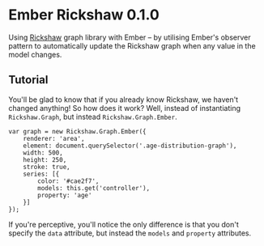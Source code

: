 Ember Rickshaw 0.1.0
================

Using <a href="http://code.shutterstock.com/rickshaw/" target="_blank">Rickshaw</a> graph library with Ember &ndash; by utilising Ember's observer pattern to automatically update the Rickshaw graph when any value in the model changes.


Tutorial
----------------

You'll be glad to know that if you already know Rickshaw, we haven't changed anything! So how does it work? Well, instead of instantiating `Rickshaw.Graph`, but instead `Rickshaw.Graph.Ember`.

    var graph = new Rickshaw.Graph.Ember({
        renderer: 'area',
        element: document.querySelector('.age-distribution-graph'),
        width: 500,
        height: 250,
        stroke: true,
        series: [{
            color: '#cae2f7',
            models: this.get('controller'),
            property: 'age'
        }]
    });

If you're perceptive, you'll notice the only difference is that you don't specify the `data` attribute, but instead the `models` and `property` attributes.
